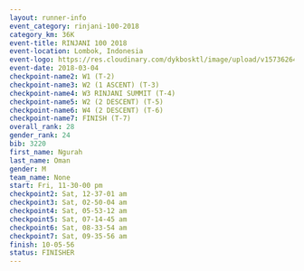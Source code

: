 ```yaml
---
layout: runner-info 
event_category: rinjani-100-2018 
category_km: 36K 
event-title: RINJANI 100 2018 
event-location: Lombok, Indonesia 
event-logo: https://res.cloudinary.com/dykbosktl/image/upload/v1573626435/Logo/Rinjani_eoufbh.png 
event-date: 2018-03-04 
checkpoint-name2: W1 (T-2) 
checkpoint-name3: W2 (1 ASCENT) (T-3) 
checkpoint-name4: W3 RINJANI SUMMIT (T-4) 
checkpoint-name5: W2 (2 DESCENT) (T-5) 
checkpoint-name6: W4 (2 DESCENT) (T-6) 
checkpoint-name7: FINISH (T-7) 
overall_rank: 28
gender_rank: 24
bib: 3220
first_name: Ngurah
last_name: Oman
gender: M
team_name: None
start: Fri, 11-30-00 pm
checkpoint2: Sat, 12-37-01 am
checkpoint3: Sat, 02-50-04 am
checkpoint4: Sat, 05-53-12 am
checkpoint5: Sat, 07-14-45 am
checkpoint6: Sat, 08-33-54 am
checkpoint7: Sat, 09-35-56 am
finish: 10-05-56
status: FINISHER
---
```

